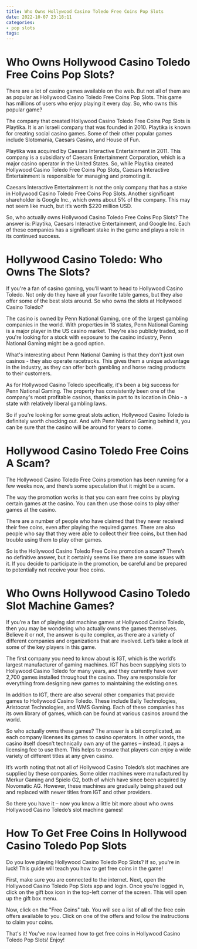 ```yaml
---
title: Who Owns Hollywood Casino Toledo Free Coins Pop Slots
date: 2022-10-07 23:18:11
categories:
- pop slots
tags:
---
```



#  Who Owns Hollywood Casino Toledo Free Coins Pop Slots?

There are a lot of casino games available on the web. But not all of them are as popular as Hollywood Casino Toledo Free Coins Pop Slots. This game has millions of users who enjoy playing it every day. So, who owns this popular game?

The company that created Hollywood Casino Toledo Free Coins Pop Slots is Playtika. It is an Israeli company that was founded in 2010. Playtika is known for creating social casino games. Some of their other popular games include Slotomania, Caesars Casino, and House of Fun.

Playtika was acquired by Caesars Interactive Entertainment in 2011. This company is a subsidiary of Caesars Entertainment Corporation, which is a major casino operator in the United States. So, while Playtika created Hollywood Casino Toledo Free Coins Pop Slots, Caesars Interactive Entertainment is responsible for managing and promoting it.

Caesars Interactive Entertainment is not the only company that has a stake in Hollywood Casino Toledo Free Coins Pop Slots. Another significant shareholder is Google Inc., which owns about 5% of the company. This may not seem like much, but it’s worth $220 million USD.

So, who actually owns Hollywood Casino Toledo Free Coins Pop Slots? The answer is: Playtika, Caesars Interactive Entertainment, and Google Inc. Each of these companies has a significant stake in the game and plays a role in its continued success.

#  Hollywood Casino Toledo: Who Owns The Slots?

If you're a fan of casino gaming, you'll want to head to Hollywood Casino Toledo. Not only do they have all your favorite table games, but they also offer some of the best slots around. So who owns the slots at Hollywood Casino Toledo?

The casino is owned by Penn National Gaming, one of the largest gambling companies in the world. With properties in 18 states, Penn National Gaming is a major player in the US casino market. They're also publicly traded, so if you're looking for a stock with exposure to the casino industry, Penn National Gaming might be a good option.

What's interesting about Penn National Gaming is that they don't just own casinos - they also operate racetracks. This gives them a unique advantage in the industry, as they can offer both gambling and horse racing products to their customers.

As for Hollywood Casino Toledo specifically, it's been a big success for Penn National Gaming. The property has consistently been one of the company's most profitable casinos, thanks in part to its location in Ohio - a state with relatively liberal gambling laws.

So if you're looking for some great slots action, Hollywood Casino Toledo is definitely worth checking out. And with Penn National Gaming behind it, you can be sure that the casino will be around for years to come.

#  Hollywood Casino Toledo Free Coins A Scam?

The Hollywood Casino Toledo Free Coins promotion has been running for a few weeks now, and there’s some speculation that it might be a scam.

The way the promotion works is that you can earn free coins by playing certain games at the casino. You can then use those coins to play other games at the casino.

There are a number of people who have claimed that they never received their free coins, even after playing the required games. There are also people who say that they were able to collect their free coins, but then had trouble using them to play other games.

So is the Hollywood Casino Toledo Free Coins promotion a scam? There’s no definitive answer, but it certainly seems like there are some issues with it. If you decide to participate in the promotion, be careful and be prepared to potentially not receive your free coins.

#  Who Owns Hollywood Casino Toledo Slot Machine Games?

If you’re a fan of playing slot machine games at Hollywood Casino Toledo, then you may be wondering who actually owns the games themselves. Believe it or not, the answer is quite complex, as there are a variety of different companies and organizations that are involved. Let’s take a look at some of the key players in this game.

The first company you need to know about is IGT, which is the world’s largest manufacturer of gaming machines. IGT has been supplying slots to Hollywood Casino Toledo for many years, and they currently have over 2,700 games installed throughout the casino. They are responsible for everything from designing new games to maintaining the existing ones.

In addition to IGT, there are also several other companies that provide games to Hollywood Casino Toledo. These include Bally Technologies, Aristocrat Technologies, and WMS Gaming. Each of these companies has its own library of games, which can be found at various casinos around the world.

So who actually owns these games? The answer is a bit complicated, as each company licenses its games to casino operators. In other words, the casino itself doesn’t technically own any of the games – instead, it pays a licensing fee to use them. This helps to ensure that players can enjoy a wide variety of different titles at any given casino.

It’s worth noting that not all of Hollywood Casino Toledo’s slot machines are supplied by these companies. Some older machines were manufactured by Merkur Gaming and Spielo G2, both of which have since been acquired by Novomatic AG. However, these machines are gradually being phased out and replaced with newer titles from IGT and other providers.

So there you have it – now you know a little bit more about who owns Hollywood Casino Toledo’s slot machine games!

#  How To Get Free Coins In Hollywood Casino Toledo Pop Slots

Do you love playing Hollywood Casino Toledo Pop Slots? If so, you're in luck! This guide will teach you how to get free coins in the game!

First, make sure you are connected to the internet. Next, open the Hollywood Casino Toledo Pop Slots app and login. Once you're logged in, click on the gift box icon in the top-left corner of the screen. This will open up the gift box menu.

Now, click on the "Free Coins" tab. You will see a list of all of the free coin offers available to you. Click on one of the offers and follow the instructions to claim your coins.

That's it! You've now learned how to get free coins in Hollywood Casino Toledo Pop Slots! Enjoy!